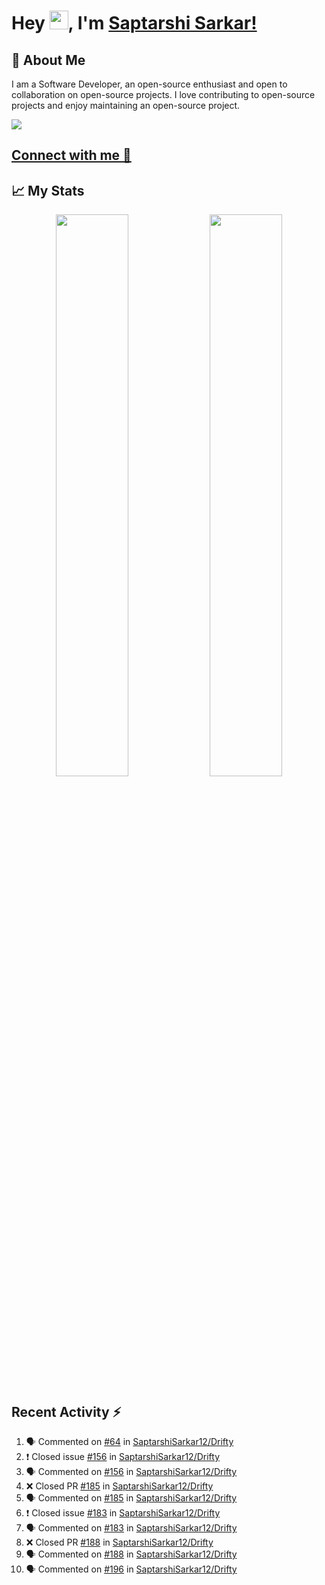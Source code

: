# Hey <img src="https://github.com/TheDudeThatCode/TheDudeThatCode/blob/master/Assets/Hi.gif" width="30">, I'm [Saptarshi Sarkar!](https://bio.link/saptarshi) 

## 🚀 About Me
I am a Software Developer, an open-source enthusiast and open to collaboration on open-source projects. 
I love contributing to open-source projects and enjoy maintaining an open-source project.

![](https://visitor-badge.laobi.icu/badge?page_id=saptarshisarkar12.saptarshisarkar12)

## [Connect with me 💬](https://bio.link/saptarshi) 

## 📈 My Stats
<p align="center">	
  <img width="48%" src="https://github-readme-stats.vercel.app/api?username=saptarshisarkar12&show_icons=true&theme=tokyonight" />
  <img width="48%" src="https://github-readme-streak-stats.herokuapp.com/?user=saptarshisarkar12&theme=tokyonight" />
</p>

## Recent Activity :zap:
<!--START_SECTION:activity-->
1. 🗣 Commented on [#64](https://github.com/SaptarshiSarkar12/Drifty/issues/64) in [SaptarshiSarkar12/Drifty](https://github.com/SaptarshiSarkar12/Drifty)
2. ❗️ Closed issue [#156](https://github.com/SaptarshiSarkar12/Drifty/issues/156) in [SaptarshiSarkar12/Drifty](https://github.com/SaptarshiSarkar12/Drifty)
3. 🗣 Commented on [#156](https://github.com/SaptarshiSarkar12/Drifty/issues/156) in [SaptarshiSarkar12/Drifty](https://github.com/SaptarshiSarkar12/Drifty)
4. ❌ Closed PR [#185](https://github.com/SaptarshiSarkar12/Drifty/pull/185) in [SaptarshiSarkar12/Drifty](https://github.com/SaptarshiSarkar12/Drifty)
5. 🗣 Commented on [#185](https://github.com/SaptarshiSarkar12/Drifty/issues/185) in [SaptarshiSarkar12/Drifty](https://github.com/SaptarshiSarkar12/Drifty)
6. ❗️ Closed issue [#183](https://github.com/SaptarshiSarkar12/Drifty/issues/183) in [SaptarshiSarkar12/Drifty](https://github.com/SaptarshiSarkar12/Drifty)
7. 🗣 Commented on [#183](https://github.com/SaptarshiSarkar12/Drifty/issues/183) in [SaptarshiSarkar12/Drifty](https://github.com/SaptarshiSarkar12/Drifty)
8. ❌ Closed PR [#188](https://github.com/SaptarshiSarkar12/Drifty/pull/188) in [SaptarshiSarkar12/Drifty](https://github.com/SaptarshiSarkar12/Drifty)
9. 🗣 Commented on [#188](https://github.com/SaptarshiSarkar12/Drifty/issues/188) in [SaptarshiSarkar12/Drifty](https://github.com/SaptarshiSarkar12/Drifty)
10. 🗣 Commented on [#196](https://github.com/SaptarshiSarkar12/Drifty/issues/196) in [SaptarshiSarkar12/Drifty](https://github.com/SaptarshiSarkar12/Drifty)
<!--END_SECTION:activity-->
